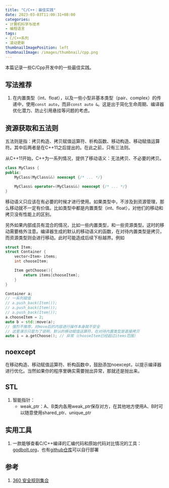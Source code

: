 ```yaml
---
title: "C/C++：最佳实践"
date: 2023-03-03T11:00:31+08:00
categories:
- 计算机科学与技术
- 编程语言
tags:
- C/C++系列
- 滚动更新
thumbnailImagePosition: left
thumbnailImage: /images/thumbnail/cpp.png
---
```

本篇记录一些C/Cpp开发中的一些最佳实践。
<!--more-->

## 写法推荐
1. 在内置类型（int、float），以及一些小型非基本类型（pair、complex）的传递中，使用```const auto```，而非```const auto &```。这是出于简化生命周期、编译器优化潜力、防止引用悬挂等问题的考虑。


## 资源获取和五法则
五法则是指：拷贝构造、拷贝赋值运算符、析构函数、移动构造、移动赋值运算符。其中后两者是在C++11之后提出的。在此之前，只有三法则。

从C++11开始，C++为一系列情况，提供了移动语义：无法拷贝、不必要的拷贝。
```cpp
class MyClass {
public:
    MyClass(MyClass&&) noexcept {/* ... */}

    MyClass& operator=(MyClass&&) noexcept {/* ... */}
}
```

移动语义只应该在有必要的时候才进行使用。如果类型中，不涉及到资源管理，那么移动就不一定有价值。比如类型中都是内置类型（int、float），对他们的移动和拷贝没有性能上的区别。

另外如果内部成员有混合的情况，比如一些内置类型，和一些资源类型。这时的移动需要格外注意。编译器生成的默认的移动语义的函数，在对待内置类型是拷贝，而资源类型则会进行移动。此时可能造成后续下标越界。例如
```cpp
struct Item;
struct Container {
    vector<Item> items;
    int chooseItem;

    Item getChoose(){
        return items[chooseItem];
    }
}

Container a;
// 一系列赋值
// a.push_back(Item());
// a.push_back(Item());
// a.push_back(Item());
a.chooseItem = 2;
auto b = std::move(a);
// 强烈不推荐，对move后的内容进行操作本身就不安全
// 这里演示只是为了说明，默认的移动赋值运算符，在对待内置类型是直接拷贝
auto i = a.getChoose(); // 异常（chooseItem已经超过items范围）

```

## noexcept
在移动构造、移动赋值运算符、析构函数中，鼓励添加noexcept，以提示编译器进行优化。当然如果你的程序里确实需要抛出异常，那就还是抛出来。


## STL
1. 智能指针：
    - weak_ptr：A、B类内各用weak_ptr保存对方，在其他地方使用A、B时可以随意使用shared_ptr、unique_ptr

## 实用工具
1. 一款能够查看C/C++编译的汇编代码和原始代码对比情况的工具：[godbolt.org](https://godbolt.org/)，也有[github仓库](https://github.com/compiler-explorer/compiler-explorer)可以自行部署

## 参考
1. [360 安全规则集合](https://github.com/Qihoo360/safe-rules)